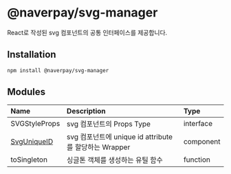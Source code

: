 # @naverpay/svg-manager

React로 작성된 svg 컴포넌트의 공통 인터페이스를 제공합니다.

## Installation

```sh
npm install @naverpay/svg-manager
```

## Modules

| Name                                 | Description                                           | Type      |
| :----------------------------------- | :---------------------------------------------------- | :-------- |
| SVGStyleProps                        | svg 컴포넌트의 Props Type                             | interface |
| [SvgUniqueID](./docs/SvgUniqueID.md) | svg 컴포넌트에 unique id attribute를 할당하는 Wrapper | component |
| toSingleton                          | 싱글톤 객체를 생성하는 유틸 함수                      | function  |
